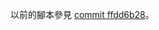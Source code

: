 以前的腳本參見 [commit ffdd6b28](https://github.com/ksqsf/rime-moran/tree/ffdd6b280a3ee90745221a328e8e54bc62f2ee6a/tools)。
